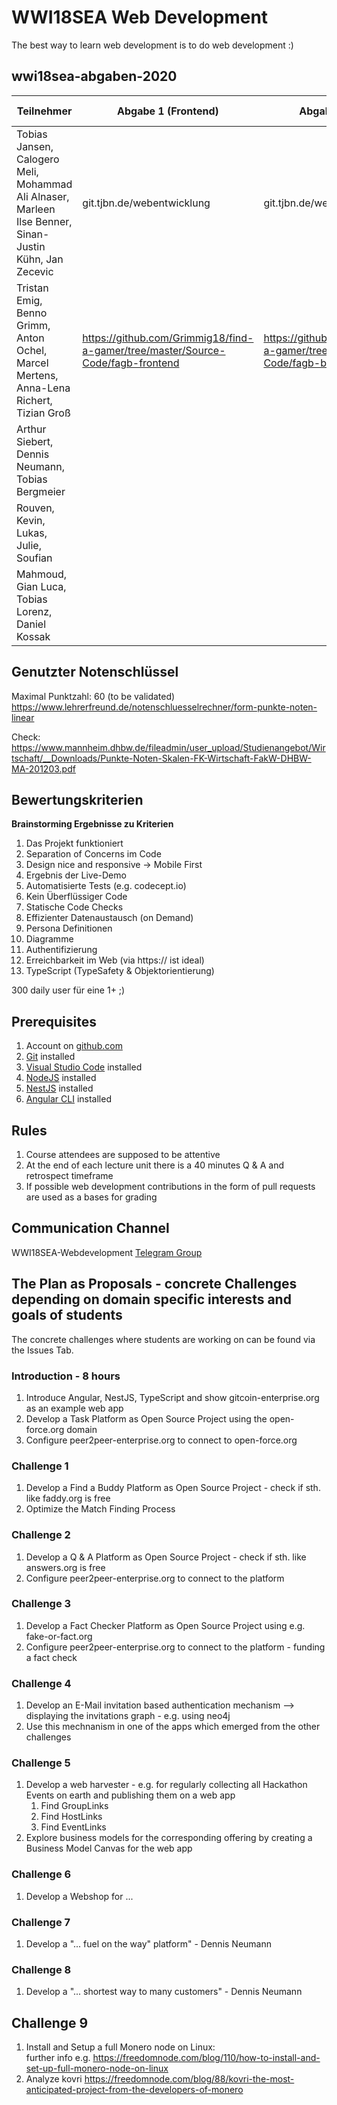 # WWI18SEA Web Development

The best way to learn web development is to do web development :) 

## wwi18sea-abgaben-2020


| Teilnehmer | Abgabe 1 (Frontend) | Abgabe 2 (Backend) | Note | Punkte (max.70)
|------------|----------|----------|----------|------|
| Tobias Jansen, Calogero Meli, Mohammad Ali Alnaser, Marleen Ilse Benner, Sinan-Justin Kühn, Jan Zecevic | git.tjbn.de/webentwicklung |  git.tjbn.de/webentwicklung        |  min: 1,0  |  |
| Tristan Emig, Benno Grimm, Anton Ochel, Marcel Mertens, Anna-Lena Richert, Tizian Groß   | https://github.com/Grimmig18/find-a-gamer/tree/master/Source-Code/fagb-frontend |  https://github.com/Grimmig18/find-a-gamer/tree/master/Source-Code/fagb-backend |  min: 1,2  |  |
| Arthur Siebert, Dennis Neumann, Tobias Bergmeier   |  |  |  min: 1,9  |  |
| Rouven, Kevin, Lukas, Julie, Soufian   |  |  |  min: 1,1  |  |
| Mahmoud, Gian Luca, Tobias Lorenz, Daniel Kossak   |  |  |  min: 2,0  |  |

## Genutzter Notenschlüssel
Maximal Punktzahl: 60 (to be validated)  
https://www.lehrerfreund.de/notenschluesselrechner/form-punkte-noten-linear

Check: https://www.mannheim.dhbw.de/fileadmin/user_upload/Studienangebot/Wirtschaft/__Downloads/Punkte-Noten-Skalen-FK-Wirtschaft-FakW-DHBW-MA-201203.pdf



## Bewertungskriterien

**Brainstorming Ergebnisse zu Kriterien**
1. Das Projekt funktioniert
2. Separation of Concerns im Code
3. Design nice and responsive -> Mobile First
4. Ergebnis der Live-Demo 
5. Automatisierte Tests (e.g. codecept.io)
6. Kein Überflüssiger Code
7. Statische Code Checks 
8. Effizienter Datenaustausch (on Demand)
9. Persona Definitionen
10. Diagramme 
11. Authentifizierung
12. Erreichbarkeit im Web (via https:// ist ideal)
13. TypeScript (TypeSafety & Objektorientierung)

300 daily user für eine 1+ ;) 

## Prerequisites
1. Account on [github.com](https://github.com/)
2. [Git](https://git-scm.com/) installed
3. [Visual Studio Code](https://code.visualstudio.com/insiders/) installed
4. [NodeJS](https://nodejs.org/en/) installed
5. [NestJS](https://nestjs.com/) installed
6. [Angular CLI](https://angular.io/) installed
   

## Rules 
1. Course attendees are supposed to be attentive
2. At the end of each lecture unit there is a 40 minutes Q & A and retrospect timeframe
3. If possible web development contributions in the form of pull requests are used as a bases for grading


## Communication Channel
WWI18SEA-Webdevelopment [Telegram Group](https://t.me/joinchat/CocyExdAlhxpLcd0cqfZ6g)



## The Plan as Proposals - concrete Challenges depending on domain specific interests and goals of students

The concrete challenges where students are working on can be found via the Issues Tab.


### Introduction - 8 hours
1. Introduce Angular, NestJS, TypeScript and show gitcoin-enterprise.org as an example web app
2. Develop a Task Platform as Open Source Project using the open-force.org domain
3. Configure peer2peer-enterprise.org to connect to open-force.org


### Challenge 1
1. Develop a Find a Buddy Platform as Open Source Project - check if sth. like faddy.org is free
2. Optimize the Match Finding Process


### Challenge 2
1. Develop a Q & A Platform as Open Source Project - check if sth. like answers.org is free
2. Configure peer2peer-enterprise.org to connect to the platform


### Challenge 3
1. Develop a Fact Checker Platform as Open Source Project using e.g. fake-or-fact.org
2. Configure peer2peer-enterprise.org to connect to the platform - funding a fact check


### Challenge 4
1. Develop an E-Mail invitation based authentication mechanism --> displaying the invitations graph - e.g. using neo4j
2. Use this mechnanism in one of the apps which emerged from the other challenges


### Challenge 5
1. Develop a web harvester - e.g. for regularly collecting all Hackathon Events on earth and publishing them on a web app
   1. Find GroupLinks
   2. Find HostLinks
   3. Find EventLinks
2. Explore business models for the corresponding offering by creating a Business Model Canvas for the web app


### Challenge 6
1. Develop a Webshop for ...

### Challenge 7 
1. Develop a "... fuel on the way" platform" - Dennis Neumann

### Challenge 8 
1. Develop a "... shortest way to many customers" - Dennis Neumann

## Challenge 9
1. Install and Setup a full Monero node on Linux:  
further info e.g. https://freedomnode.com/blog/110/how-to-install-and-set-up-full-monero-node-on-linux
2. Analyze kovri https://freedomnode.com/blog/88/kovri-the-most-anticipated-project-from-the-developers-of-monero


